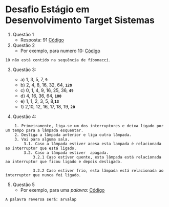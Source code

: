 # Desafio Estágio em Desenvolvimento Target Sistemas

1. Questão 1
    - Resposta: 91 [Código](https://github.com/EricLamounier/Desafio-Estagio-em-Desenvolvimento-Target-Sistemas/blob/main/problema1.c)
2. Questão 2
    - Por exemplo, para numero 10: [Código](https://github.com/EricLamounier/Desafio-Estagio-em-Desenvolvimento-Target-Sistemas/blob/main/problema2.c)
```
10 não está contido na sequência de fibonacci.
```

3. Questão 3:
    - a) 1, 3, 5, 7, <strong><code>9</code></strong>
    - b) 2, 4, 8, 16, 32, 64,  <strong><code>128</code></strong>
    - c) 0, 1, 4, 9, 16, 25, 36, <strong><code>49</code></strong>
    - d) 4, 16, 36, 64, <strong><code>100</code></strong>
    - e) 1, 1, 2, 3, 5, 8,<strong><code>13</code></strong>
    - f) 2,10, 12, 16, 17, 18, 19, <strong><code>20</code></strong>

4. Questão 4:
```
    1. Primeiramente, liga-se um dos interruptores e deixa ligado por um tempo para a lâmpada esquentar.
    2. Desliga a lâmpada anterior e liga outra lâmpada.
    3. Vai para alguma sala.
        3.1. Caso a lâmpada estiver acesa esta lampada é relacionada ao interruptor que está ligado.
        3.2. Caso a lâmpada estiver  apagada.
            3.2.1 Caso estiver quente, esta lâmpada está relacionada ao interruptor que ficou ligado e depois desligado.

            3.2.2 Caso estiver frio, esta lâmpada está relacionada ao interruptor que nunca foi ligado.
```

5. Questão 5
    - Por exemplo, para uma <i>palavra</i>: [Código](https://github.com/EricLamounier/Desafio-Estagio-em-Desenvolvimento-Target-Sistemas/blob/main/problema2.c)
```
A palavra reversa será: arvalap
```
